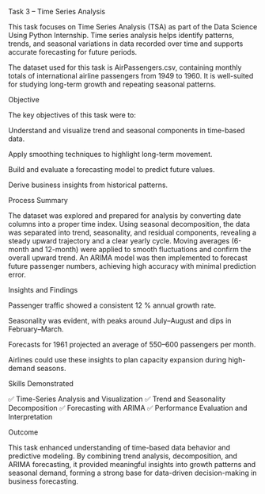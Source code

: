 Task 3 – Time Series Analysis

This task focuses on Time Series Analysis (TSA) as part of the Data Science Using Python Internship.
Time series analysis helps identify patterns, trends, and seasonal variations in data recorded over time and supports accurate forecasting for future periods.

The dataset used for this task is AirPassengers.csv, containing monthly totals of international airline passengers from 1949 to 1960. It is well-suited for studying long-term growth and repeating seasonal patterns.

Objective

The key objectives of this task were to:

Understand and visualize trend and seasonal components in time-based data.

Apply smoothing techniques to highlight long-term movement.

Build and evaluate a forecasting model to predict future values.

Derive business insights from historical patterns.

Process Summary

The dataset was explored and prepared for analysis by converting date columns into a proper time index.
Using seasonal decomposition, the data was separated into trend, seasonality, and residual components, revealing a steady upward trajectory and a clear yearly cycle.
Moving averages (6-month and 12-month) were applied to smooth fluctuations and confirm the overall upward trend.
An ARIMA model was then implemented to forecast future passenger numbers, achieving high accuracy with minimal prediction error.

Insights and Findings

Passenger traffic showed a consistent 12 % annual growth rate.

Seasonality was evident, with peaks around July–August and dips in February–March.

Forecasts for 1961 projected an average of 550–600 passengers per month.

Airlines could use these insights to plan capacity expansion during high-demand seasons.

Skills Demonstrated

✅ Time-Series Analysis and Visualization
✅ Trend and Seasonality Decomposition
✅ Forecasting with ARIMA
✅ Performance Evaluation and Interpretation

Outcome

This task enhanced understanding of time-based data behavior and predictive modeling.
By combining trend analysis, decomposition, and ARIMA forecasting, it provided meaningful insights into growth patterns and seasonal demand, forming a strong base for data-driven decision-making in business forecasting.



